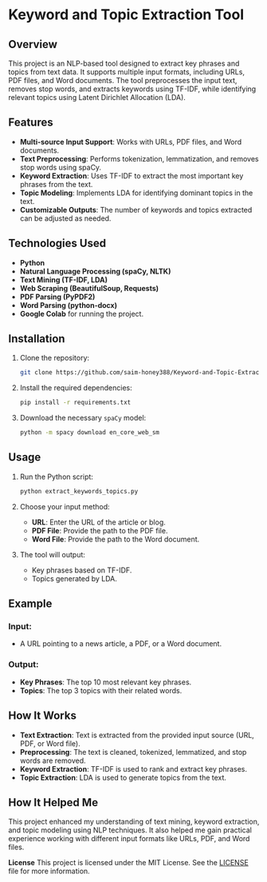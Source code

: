 # **Keyword and Topic Extraction Tool**

## **Overview**
This project is an NLP-based tool designed to extract key phrases and topics from text data.
It supports multiple input formats, including URLs, PDF files, and Word documents.
The tool preprocesses the input text, removes stop words, and extracts keywords using TF-IDF, while identifying relevant topics using Latent Dirichlet Allocation (LDA).

## **Features**
- **Multi-source Input Support**: Works with URLs, PDF files, and Word documents.
- **Text Preprocessing**: Performs tokenization, lemmatization, and removes stop words using spaCy.
- **Keyword Extraction**: Uses TF-IDF to extract the most important key phrases from the text.
- **Topic Modeling**: Implements LDA for identifying dominant topics in the text.
- **Customizable Outputs**: The number of keywords and topics extracted can be adjusted as needed.

## **Technologies Used**
- **Python**
- **Natural Language Processing (spaCy, NLTK)**
- **Text Mining (TF-IDF, LDA)**
- **Web Scraping (BeautifulSoup, Requests)**
- **PDF Parsing (PyPDF2)**
- **Word Parsing (python-docx)**
- **Google Colab** for running the project.

## **Installation**
1. Clone the repository:
   ```bash
   git clone https://github.com/saim-honey388/Keyword-and-Topic-Extraction-using-NLP.git
   ```
2. Install the required dependencies:
   ```bash
   pip install -r requirements.txt
   ```

3. Download the necessary `spaCy` model:
   ```bash
   python -m spacy download en_core_web_sm
   ```

## **Usage**
1. Run the Python script:
   ```bash
   python extract_keywords_topics.py
   ```

2. Choose your input method:
   - **URL**: Enter the URL of the article or blog.
   - **PDF File**: Provide the path to the PDF file.
   - **Word File**: Provide the path to the Word document.

3. The tool will output:
   - Key phrases based on TF-IDF.
   - Topics generated by LDA.

## **Example**
### Input:
- A URL pointing to a news article, a PDF, or a Word document.
  
### Output:
- **Key Phrases**: The top 10 most relevant key phrases.
- **Topics**: The top 3 topics with their related words.

## **How It Works**
- **Text Extraction**: Text is extracted from the provided input source (URL, PDF, or Word file).
- **Preprocessing**: The text is cleaned, tokenized, lemmatized, and stop words are removed.
- **Keyword Extraction**: TF-IDF is used to rank and extract key phrases.
- **Topic Extraction**: LDA is used to generate topics from the text.

## **How It Helped Me**
This project enhanced my understanding of text mining, keyword extraction, and topic modeling using NLP techniques. It also helped me gain practical experience working with different input formats like URLs, PDF, and Word files.

 **License**
This project is licensed under the MIT License. See the [LICENSE](LICENSE) file for more information.
